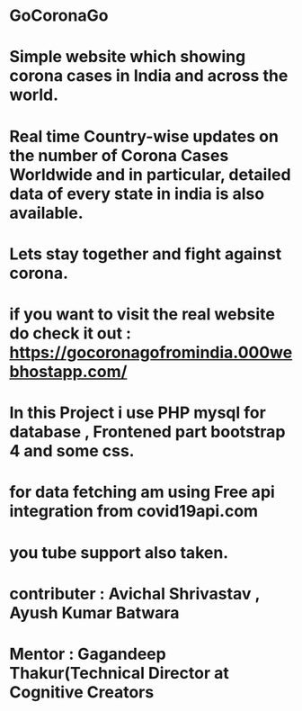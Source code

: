 # GoCoronaGo
# Simple website which showing corona cases in India and across the world.

# Real time Country-wise updates on the number of Corona Cases Worldwide and in particular, detailed data of every state in india is also available.

# Lets stay together and fight against corona.

# if you want to visit the real website do check it out : https://gocoronagofromindia.000webhostapp.com/


# In this Project i use PHP mysql for database , Frontened part bootstrap 4 and some css.

# for data fetching am using Free api integration  from covid19api.com 

# you tube support also taken.


# contributer : Avichal Shrivastav , Ayush Kumar Batwara

# Mentor : Gagandeep Thakur(Technical Director at Cognitive Creators
